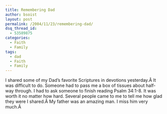 ```yaml
---
title: Remembering Dad
author: bsoist
layout: post
permalink: /2004/11/23/remembering-dad/
dsq_thread_id:
  - 53589875
categories:
  - Faith
  - Family
tags:
  - dad
  - Faith
  - Family
---
```

I shared some of my Dad&#8217;s favorite Scriptures in devotions yesterday.Â It was difficult to do. Someone had to pass me a box of tissues about half-way through. I had to ask someone to finish reading Psalm 34:1-8. It was worth it no matter how hard. Several people came to me to tell me how glad they were I shared.Â My father was an amazing man. I miss him very much.Â 